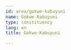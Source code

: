```yaml
---
id: area/gokwe-kabuyuni
name: Gokwe-Kabuyuni
type: constituency
lang: en
title: Gokwe-Kabuyuni

---
```


